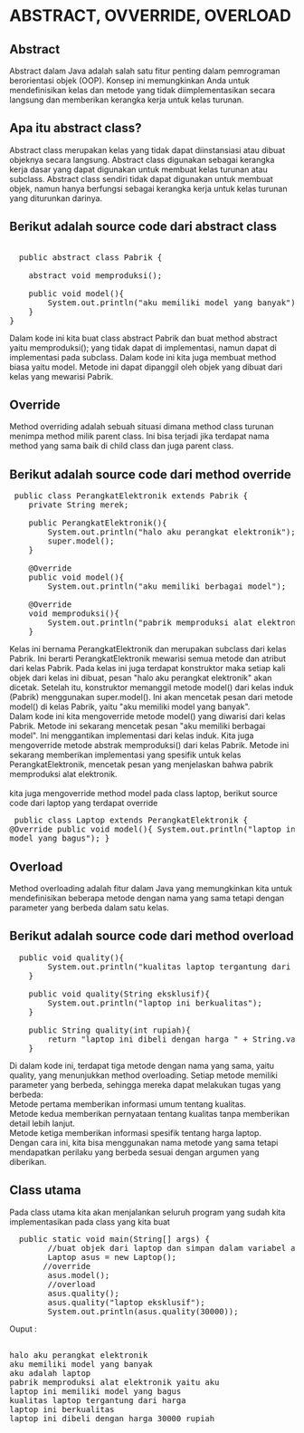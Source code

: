 # ABSTRACT, OVVERRIDE, OVERLOAD
## Abstract 
Abstract dalam Java adalah salah satu fitur penting dalam pemrograman berorientasi objek (OOP). Konsep ini memungkinkan Anda untuk mendefinisikan kelas dan metode yang tidak diimplementasikan secara langsung dan memberikan kerangka kerja untuk kelas turunan.
## Apa itu abstract class? 
Abstract class merupakan kelas yang tidak dapat diinstansiasi atau dibuat objeknya secara langsung. Abstract class digunakan sebagai kerangka kerja dasar yang dapat digunakan untuk membuat kelas turunan atau subclass. Abstract class sendiri tidak dapat digunakan untuk membuat objek, namun hanya berfungsi sebagai kerangka kerja untuk kelas turunan yang diturunkan darinya.
## Berikut adalah source code dari abstract class
<pre> 
  public abstract class Pabrik {
    
    abstract void memproduksi();
    
    public void model(){
        System.out.println("aku memiliki model yang banyak");
    }
}
</pre>
Dalam kode ini kita buat class abstract Pabrik dan buat method abstract yaitu memproduksi(); yang tidak dapat di implementasi, namun dapat di implementasi pada subclass. Dalam kode ini kita juga membuat method biasa yaitu model. Metode ini dapat dipanggil oleh objek yang dibuat dari kelas yang mewarisi Pabrik.

## Override
Method overriding adalah sebuah situasi dimana method class turunan menimpa method milik parent class. Ini bisa terjadi jika terdapat nama method yang sama baik di child class dan juga parent class.
## Berikut adalah source code dari method override
<pre>
 public class PerangkatElektronik extends Pabrik {
    private String merek;
  
    public PerangkatElektronik(){
        System.out.println("halo aku perangkat elektronik");
        super.model();
    }
    
    @Override
    public void model(){
        System.out.println("aku memiliki berbagai model");
    
    @Override
    void memproduksi(){
        System.out.println("pabrik memproduksi alat elektronik yaitu aku");
    }
</pre>
Kelas ini bernama PerangkatElektronik dan merupakan subclass dari kelas Pabrik. Ini berarti PerangkatElektronik mewarisi semua metode dan atribut dari kelas Pabrik. Pada kelas ini juga terdapat konstruktor maka setiap kali objek dari kelas ini dibuat, pesan "halo aku perangkat elektronik" akan dicetak. Setelah itu, konstruktor memanggil metode model() dari kelas induk (Pabrik) menggunakan super.model(). Ini akan mencetak pesan dari metode model() di kelas Pabrik, yaitu "aku memiliki model yang banyak". 
<br> Dalam kode ini kita mengoverride metode model() yang diwarisi dari kelas Pabrik. Metode ini sekarang mencetak pesan "aku memiliki berbagai model". Ini menggantikan implementasi dari kelas induk. Kita juga mengoverride metode abstrak memproduksi() dari kelas Pabrik. Metode ini sekarang memberikan implementasi yang spesifik untuk kelas PerangkatElektronik, mencetak pesan yang menjelaskan bahwa pabrik memproduksi alat elektronik.
<br> <br> kita juga mengoverride method model pada class laptop, berikut source code dari laptop yang terdapat override  <pre> 
  public class Laptop extends PerangkatElektronik {
   @Override
    public void model(){
        System.out.println("laptop ini memiliki model yang bagus");
    }
</pre>
    
## Overload
Method overloading adalah fitur dalam Java yang memungkinkan kita untuk mendefinisikan beberapa metode dengan nama yang sama tetapi dengan parameter yang berbeda dalam satu kelas.
## Berikut adalah source code dari method overload
<pre>
  public void quality(){
        System.out.println("kualitas laptop tergantung dari harga");
    }
    
    public void quality(String eksklusif){
        System.out.println("laptop ini berkualitas");
    }
    
    public String quality(int rupiah){
        return "laptop ini dibeli dengan harga " + String.valueOf(rupiah) + " rupiah ";
    }
</pre>
Di dalam kode ini, terdapat tiga metode dengan nama yang sama, yaitu quality, yang menunjukkan method overloading. Setiap metode memiliki parameter yang berbeda, sehingga mereka dapat melakukan tugas yang berbeda:
<br> Metode pertama memberikan informasi umum tentang kualitas.
<br> Metode kedua memberikan pernyataan tentang kualitas tanpa memberikan detail lebih lanjut.
<br> Metode ketiga memberikan informasi spesifik tentang harga laptop.
<br> Dengan cara ini, kita bisa menggunakan nama metode yang sama tetapi mendapatkan perilaku yang berbeda sesuai dengan argumen yang diberikan.

## Class utama
Pada class utama kita akan menjalankan seluruh program yang sudah kita implementasikan pada class yang kita buat
<pre>
  public static void main(String[] args) {
        //buat objek dari laptop dan simpan dalam variabel asus
        Laptop asus = new Laptop(); 
       //override
        asus.model();
        //overload
        asus.quality();
        asus.quality("laptop eksklusif");
        System.out.println(asus.quality(30000));
</pre>
Ouput : 
<pre> 
halo aku perangkat elektronik
aku memiliki model yang banyak
aku adalah laptop
pabrik memproduksi alat elektronik yaitu aku
laptop ini memiliki model yang bagus
kualitas laptop tergantung dari harga
laptop ini berkualitas
laptop ini dibeli dengan harga 30000 rupiah 
</pre>
